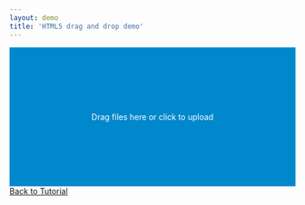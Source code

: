 ```yaml
---
layout: demo
title: 'HTML5 drag and drop demo'
---
```

<style type="text/css">
  .demo-droppable {
    background: #08c;
    color: #fff;
    padding: 100px 0;
    text-align: center;
  }
  .demo-droppable.dragover {
    background: #00CC71;
  }
</style>
<div class="demo-droppable">
  <p>Drag files here or click to upload</p>
</div>
<div class="output"></div>
<div><a href="http://bitwiser.in/2015/08/08/creating-dropzone-for-drag-drop-file.html" class="mui-btn mui-btn-primary mui-btn-lg">Back to Tutorial</a></div>
<script type="text/javascript">
  (function(window) {
    function triggerCallback(e, callback) {
      if(!callback || typeof callback !== 'function') {
        return;
      }
      var files;
      if(e.dataTransfer) {
        files = e.dataTransfer.files;
      } else if(e.target) {
        files = e.target.files;
      }
      callback.call(null, files);
    }
    function makeDroppable(ele, callback) {
      var input = document.createElement('input');
      input.setAttribute('type', 'file');
      input.setAttribute('multiple', true);
      input.style.display = 'none';
      input.addEventListener('change', function(e) {
        triggerCallback(e, callback);
      });
      ele.appendChild(input);
      
      ele.addEventListener('dragover', function(e) {
        e.preventDefault();
        e.stopPropagation();
        ele.classList.add('dragover');
      });

      ele.addEventListener('dragleave', function(e) {
        e.preventDefault();
        e.stopPropagation();
        ele.classList.remove('dragover');
      });

      ele.addEventListener('drop', function(e) {
        e.preventDefault();
        e.stopPropagation();
        ele.classList.remove('dragover');
        triggerCallback(e, callback);
      });
      
      ele.addEventListener('click', function() {
        input.value = null;
        input.click();
      });
    }
    window.makeDroppable = makeDroppable;
  })(this);
  (function(window) {
    makeDroppable(window.document.querySelector('.demo-droppable'), function(files) {
      console.log(files);
      var output = document.querySelector('.output');
      output.innerHTML = '';
      for(var i=0; i<files.length; i++) {
        if(files[i].type.indexOf('image/') === 0) {
          output.innerHTML += '<img width="200" src="' + URL.createObjectURL(files[i]) + '" />';
        }
        output.innerHTML += '<p>'+files[i].name+'</p>';
      }
    });
  })(this);
</script>

